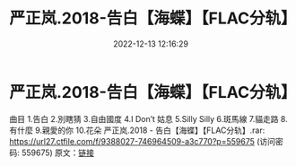 ﻿---
title: 严正岚.2018-告白【海蝶】【FLAC分轨】
date: 2022-12-13 12:16:29
categories: APE、FLAC、MP3
tags: 华语中文
---
# 严正岚.2018-告白【海蝶】【FLAC分轨】

曲目
1.告白
2.別瞎猜
3.自由國度
4.I Don’t 姑息
5.Silly Silly
6.斑馬線
7.貓走路
8.有什麼
9.親愛的你
10.花朵
严正岚.2018 - 告白【海蝶】【FLAC分轨】.rar: https://url27.ctfile.com/f/9388027-746964509-a3c770?p=559675
(访问密码: 559675)
原文：[链接](https://blog.sina.com.cn/s/blog_1647c7e76010310l9.html)